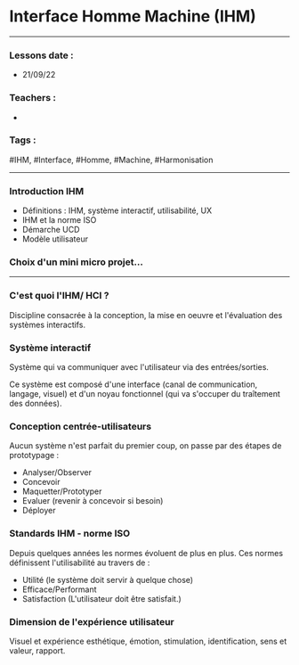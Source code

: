 # Interface Homme Machine (IHM)
---
### Lessons date :
- 21/09/22

### Teachers :
- 

### Tags :
#IHM, #Interface, #Homme, #Machine, #Harmonisation

---
### Introduction IHM
- Définitions : IHM, système interactif, utilisabilité, UX
- IHM et la norme ISO
- Démarche UCD
- Modèle utilisateur

### Choix d'un mini micro projet...
 ---
### C'est quoi l'IHM/ HCI ?
Discipline consacrée à la conception, la mise en oeuvre et l'évaluation des systèmes interactifs.

### Système interactif
Système qui va communiquer avec l'utilisateur via des entrées/sorties.

Ce système est composé d'une interface (canal de communication, langage, visuel) et d'un noyau fonctionnel (qui va s'occuper du traîtement des données).

### Conception centrée-utilisateurs
Aucun système n'est parfait du premier coup, on passe par des étapes de prototypage :
- Analyser/Observer 
- Concevoir 
- Maquetter/Prototyper 
- Evaluer (revenir à concevoir si besoin) 
- Déployer

### Standards IHM - norme ISO
Depuis quelques années les normes évoluent de plus en plus.
Ces normes définissent l'utilisabilité au travers de :
- Utilité (le système doit servir à quelque chose)
- Efficace/Performant
- Satisfaction (L'utilisateur doit être satisfait.)


### Dimension de l'expérience utilisateur
Visuel et expérience esthétique, émotion, stimulation, identification, sens et valeur, rapport.


